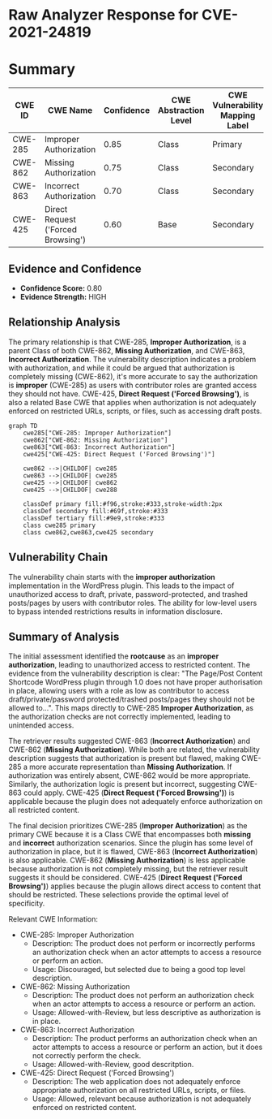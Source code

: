 # Raw Analyzer Response for CVE-2021-24819

# Summary
| CWE ID | CWE Name | Confidence | CWE Abstraction Level | CWE Vulnerability Mapping Label | CWE-Vulnerability Mapping Notes |
|---|---|---|---|---|---|
| CWE-285 | Improper Authorization | 0.85 | Class | Primary | Allowed-with-Review |
| CWE-862 | Missing Authorization | 0.75 | Class | Secondary | Allowed-with-Review |
| CWE-863 | Incorrect Authorization | 0.70 | Class | Secondary | Allowed-with-Review |
| CWE-425 | Direct Request ('Forced Browsing') | 0.60 | Base | Secondary | Allowed |

## Evidence and Confidence

*   **Confidence Score:** 0.80
*   **Evidence Strength:** HIGH

## Relationship Analysis
The primary relationship is that CWE-285, **Improper Authorization**, is a parent Class of both CWE-862, **Missing Authorization**, and CWE-863, **Incorrect Authorization**. The vulnerability description indicates a problem with authorization, and while it could be argued that authorization is completely missing (CWE-862), it's more accurate to say the authorization is **improper** (CWE-285) as users with contributor roles are granted access they should not have.  CWE-425, **Direct Request ('Forced Browsing')**, is also a related Base CWE that applies when authorization is not adequately enforced on restricted URLs, scripts, or files, such as accessing draft posts.

```mermaid
graph TD
    cwe285["CWE-285: Improper Authorization"]
    cwe862["CWE-862: Missing Authorization"]
    cwe863["CWE-863: Incorrect Authorization"]
    cwe425["CWE-425: Direct Request ('Forced Browsing')"]

    cwe862 -->|CHILDOF| cwe285
    cwe863 -->|CHILDOF| cwe285
    cwe425 -->|CHILDOF| cwe862
    cwe425 -->|CHILDOF| cwe288

    classDef primary fill:#f96,stroke:#333,stroke-width:2px
    classDef secondary fill:#69f,stroke:#333
    classDef tertiary fill:#9e9,stroke:#333
    class cwe285 primary
    class cwe862,cwe863,cwe425 secondary
```

## Vulnerability Chain
The vulnerability chain starts with the **improper authorization** implementation in the WordPress plugin. This leads to the impact of unauthorized access to draft, private, password-protected, and trashed posts/pages by users with contributor roles. The ability for low-level users to bypass intended restrictions results in information disclosure.

## Summary of Analysis
The initial assessment identified the **rootcause** as an **improper authorization**, leading to unauthorized access to restricted content. The evidence from the vulnerability description is clear: "The Page/Post Content Shortcode WordPress plugin through 1.0 does not have proper authorisation in place, allowing users with a role as low as contributor to access draft/private/password protected/trashed posts/pages they should not be allowed to...". This maps directly to CWE-285 **Improper Authorization**, as the authorization checks are not correctly implemented, leading to unintended access.

The retriever results suggested CWE-863 (**Incorrect Authorization**) and CWE-862 (**Missing Authorization**). While both are related, the vulnerability description suggests that authorization is present but flawed, making CWE-285 a more accurate representation than **Missing Authorization**. If authorization was entirely absent, CWE-862 would be more appropriate. Similarly, the authorization logic is present but incorrect, suggesting CWE-863 could apply. CWE-425 (**Direct Request ('Forced Browsing')**) is applicable because the plugin does not adequately enforce authorization on all restricted content.

The final decision prioritizes CWE-285 (**Improper Authorization**) as the primary CWE because it is a Class CWE that encompasses both **missing** and **incorrect** authorization scenarios. Since the plugin has some level of authorization in place, but it is flawed, CWE-863 (**Incorrect Authorization**) is also applicable. CWE-862 (**Missing Authorization**) is less applicable because authorization is not completely missing, but the retriever result suggests it should be considered. CWE-425 (**Direct Request ('Forced Browsing')**) applies because the plugin allows direct access to content that should be restricted. These selections provide the optimal level of specificity.

Relevant CWE Information:
- CWE-285: Improper Authorization
  - Description: The product does not perform or incorrectly performs an authorization check when an actor attempts to access a resource or perform an action.
  - Usage: Discouraged, but selected due to being a good top level description.
- CWE-862: Missing Authorization
  - Description: The product does not perform an authorization check when an actor attempts to access a resource or perform an action.
  - Usage: Allowed-with-Review, but less descriptive as authorization is in place.
- CWE-863: Incorrect Authorization
  - Description: The product performs an authorization check when an actor attempts to access a resource or perform an action, but it does not correctly perform the check.
  - Usage: Allowed-with-Review, good descritption.
- CWE-425: Direct Request ('Forced Browsing')
  - Description: The web application does not adequately enforce appropriate authorization on all restricted URLs, scripts, or files.
  - Usage: Allowed, relevant because authorization is not adequately enforced on restricted content.